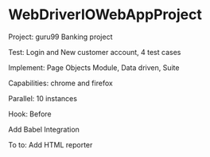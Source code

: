 # WebDriverIOWebAppProject

Project: guru99 Banking project

Test: Login and New customer account, 4 test cases

Implement: Page Objects Module, Data driven, Suite

Capabilities: chrome and firefox

Parallel: 10 instances

Hook: Before

Add Babel Integration

To to: Add HTML reporter


